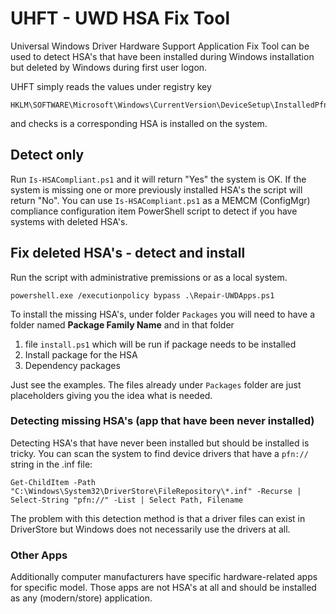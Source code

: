 # UHFT - UWD HSA Fix Tool
Universal Windows Driver Hardware Support Application Fix Tool can be used to detect HSA's that have been installed during Windows installation but deleted by Windows during first user logon.

UHFT simply reads the values under registry key
```
HKLM\SOFTWARE\Microsoft\Windows\CurrentVersion\DeviceSetup\InstalledPfns
```
and checks is a corresponding HSA is installed on the system.

## Detect only
Run `Is-HSACompliant.ps1` and it will return "Yes" the system is OK. If the system is missing one or more previously installed HSA's the script will return "No".
You can use `Is-HSACompliant.ps1` as a MEMCM (ConfigMgr) compliance configuration item PowerShell script to detect if you have systems with deleted HSA's.

## Fix deleted HSA's - detect and install

Run the script with administrative premissions or as a local system.
```
powershell.exe /executionpolicy bypass .\Repair-UWDApps.ps1
```
To install the missing HSA's, under folder `Packages` you will need to have  a folder named **Package Family Name** and in that folder 
1. file `install.ps1` which will be run if package needs to be installed
2. Install package for the HSA
3. Dependency packages

Just see the examples. The files already under `Packages` folder are just placeholders giving you the idea what is needed.

### Detecting missing HSA's (app that have been never installed)
Detecting HSA's that have never been installed but should be installed is tricky. You can scan the system to find device drivers that have a `pfn://` string in the .inf file:
```
Get-ChildItem -Path "C:\Windows\System32\DriverStore\FileRepository\*.inf" -Recurse | Select-String "pfn://" -List | Select Path, Filename
```
The problem with this detection method is that a driver files can exist in DriverStore but Windows does not necessarily use the drivers at all.

### Other Apps
Additionally computer manufacturers have specific hardware-related apps for specific model. Those apps are not HSA's at all and should be installed as any (modern/store) application.
